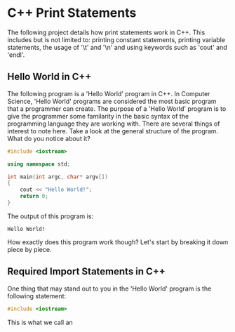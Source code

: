 # C++ Print Statements
The following project details how print statements work in C++. This includes but is not limited to: printing constant statements, printing variable statements, the usage of '\t' and '\n' and using keywords such as 'cout' and 'endl'.

## Hello World in C++
The following program is a 'Hello World' program in C++. In Computer Science, 'Hello World' programs are considered the most basic program that a programmer can create. The purpose of a 'Hello World' program is to give the programmer some familarity in the basic syntax of the programming language they are working with. There are several things of interest to note here. Take a look at the general structure of the program. What do you notice about it? 

```c++
#include <iostream>

using namespace std;

int main(int argc, char* argv[])
{
    cout << "Hello World!";
    return 0;
}
```

The output of this program is: 

```
Hello World!
```

How exactly does this program work though? Let's start by breaking it down piece by piece.

## Required Import Statements in C++

One thing that may stand out to you in the 'Hello World' program is the following statement:

```c++
#include <iostream>
```

This is what we call an 
